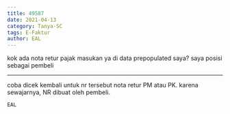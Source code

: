 ```yaml
---
title: 49587
date: 2021-04-13
category: Tanya-SC
tags: E-Faktur
author: EAL
---
```


kok ada nota retur pajak masukan ya di data prepopulated saya? saya posisi sebagai pembeli

---

coba dicek kembali untuk nr tersebut nota retur PM atau PK. karena sewajarnya, NR dibuat oleh pembeli.

`EAL`

